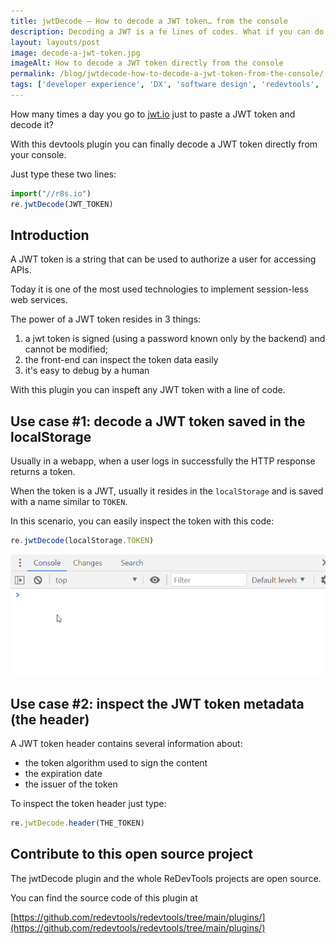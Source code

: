 ```yaml
---
title: jwtDecode – How to decode a JWT token… from the console
description: Decoding a JWT is a fe lines of codes. What if you can do it easily from the console?
layout: layouts/post
image: decode-a-jwt-token.jpg
imageAlt: How to decode a JWT token directly from the console
permalink: /blog/jwtdecode-how-to-decode-a-jwt-token-from-the-console/
tags: ['developer experience', 'DX', 'software design', 'redevtools', 'butopen']
---
```


How many times a day you go to [jwt.io](https://jwt.io) just to paste a JWT token and decode it?

With this devtools plugin you can finally decode a JWT token directly from your console.

Just type these two lines:

```javascript
import("//r8s.io")
re.jwtDecode(JWT_TOKEN)
```

## Introduction
A JWT token is a string that can be used to authorize a user for accessing APIs.

Today it is one of the most used technologies to implement session-less web services.

The power of a JWT token resides in 3 things:
1) a jwt token is signed (using a password known only by the backend) and cannot be modified;
2) the front-end can inspect the token data easily
3) it's easy to debug by a human

With this plugin you can inspeft any JWT token with a line of code.

## Use case #1: decode a JWT token saved in the localStorage
Usually in a webapp, when a user logs in successfully the HTTP response returns a token.

When the token is a JWT, usually it resides in the `localStorage` and is saved
with a name similar to `TOKEN`.

In this scenario, you can easily inspect the token with this code:

```javascript
re.jwtDecode(localStorage.TOKEN)
```

![How to decode a JWT token in the localStorage](convert-jwt-to-json.gif)

## Use case #2: inspect the JWT token metadata (the header)
A JWT token header contains several information about:
- the token algorithm used to sign the content
- the expiration date
- the issuer of the token

To inspect the token header just type:

```javascript
re.jwtDecode.header(THE_TOKEN)
```

## Contribute to this open source project
The jwtDecode plugin and the whole ReDevTools projects are open source.

You can find the source code of this plugin at

[https://github.com/redevtools/redevtools/tree/main/plugins/](https://github.com/redevtools/redevtools/tree/main/plugins/)



